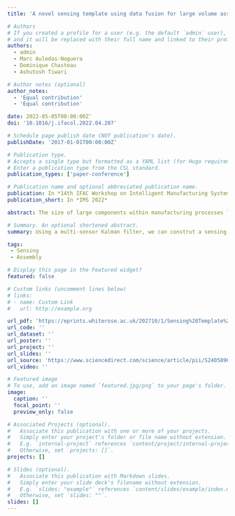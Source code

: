 ```yaml
---
title: 'A novel sensing template using data fusion for large volume assembly'

# Authors
# If you created a profile for a user (e.g. the default `admin` user), write the username (folder name) here
# and it will be replaced with their full name and linked to their profile.
authors:
  - admin
  - Marc Auledas-Noguera
  - Dominique Chasteau
  - Ashutosh Tiwari

# Author notes (optional)
author_notes:
  - 'Equal contribution'
  - 'Equal contribution'

date: 2022-05-05T00:00:00Z'
doi: '10.1016/j.ifacol.2022.04.207'

# Schedule page publish date (NOT publication's date).
publishDate: '2017-01-01T00:00:00Z'

# Publication type.
# Accepts a single type but formatted as a YAML list (for Hugo requirements).
# Enter a publication type from the CSL standard.
publication_types: ['paper-conference']

# Publication name and optional abbreviated publication name.
publication: In *14th IFAC Workshop on Intelligent Manufacturing Systems 2022*
publication_short: In *IMS 2022*

abstract: The size of large components within manufacturing processes leads to complications with automating the processes required to assemble them into larger structures. In recent years, development of multi-sensor networks and breakthroughs in measuring algorithms have allowed for the creation of novel methods of mating large components. One major challenge with deploying sensor networks into production environments is the ability to attach sensors to large volume components. This can be remedied with the use of a sensing template that acts as a pseudo-virtual jig for the assembly process where sensors are embedded onto the template, thus not interfering with the physical assembly. The key step for this sensing template is creating an algorithmic process for accurate component localisation. This paper will introduce an innovative method of using data fusion attached to a sensing template embedded in an aerospace assembly process. A sensing algorithm utilising a Kalman filter allows for accurate component mating with a low error offset and high repeatability. The results of the sensing template show how it is capable of reducing the error offset and improves the repeatability of measurements.

# Summary. An optional shortened abstract.
summary: Using a multi-sensor Kalman filter, we can construt a sensing template to allow for accurate positioning of large aerospace components.

tags:
 - Sensing
 - Assembly

# Display this page in the Featured widget?
featured: false

# Custom links (uncomment lines below)
# links:
# - name: Custom Link
#   url: http://example.org

url_pdf: 'https://eprints.whiterose.ac.uk/202710/1/Sensing%20Template%20Paper.pdf'
url_code: ''
url_dataset: ''
url_poster: ''
url_project: ''
url_slides: ''
url_source: 'https://www.sciencedirect.com/science/article/pii/S2405896322002087'
url_video: ''

# Featured image
# To use, add an image named `featured.jpg/png` to your page's folder.
image:
  caption: ''
  focal_point: ''
  preview_only: false

# Associated Projects (optional).
#   Associate this publication with one or more of your projects.
#   Simply enter your project's folder or file name without extension.
#   E.g. `internal-project` references `content/project/internal-project/index.md`.
#   Otherwise, set `projects: []`.
projects: []

# Slides (optional).
#   Associate this publication with Markdown slides.
#   Simply enter your slide deck's filename without extension.
#   E.g. `slides: "example"` references `content/slides/example/index.md`.
#   Otherwise, set `slides: ""`.
slides: []
---
```


<!-- {{% callout note %}}
Click the _Cite_ button above to demo the feature to enable visitors to import publication metadata into their reference management software.
{{% /callout %}} -->

<!-- {{% callout note %}}
Create your slides in Markdown - click the _Slides_ button to check out the example.
{{% /callout %}} -->

<!-- Add the publication's **full text** or **supplementary notes** here. You can use rich formatting such as including [code, math, and images](https://docs.hugoblox.com/content/writing-markdown-latex/). -->
